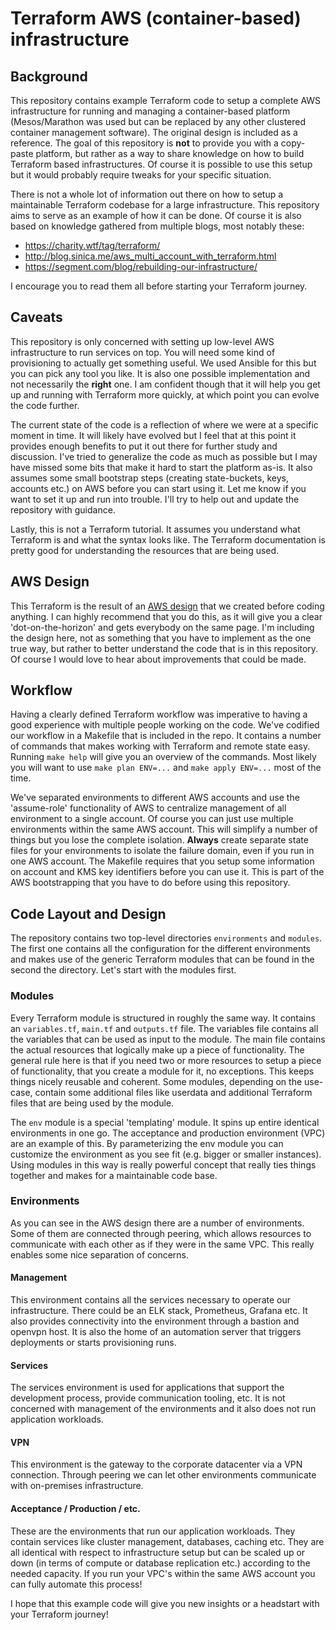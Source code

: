 Terraform AWS (container-based) infrastructure 
============================================

## Background

This repository contains example Terraform code to setup a complete AWS infrastructure for running and managing a
container-based platform (Mesos/Marathon was used but can be replaced by any other clustered container management
software). The original design is included as a reference. The goal of this repository is **not** to provide you with a
copy-paste platform, but rather as a way to share knowledge on how to build Terraform based infrastructures. Of course
it is possible to use this setup but it would probably require tweaks for your specific situation.

There is not a whole lot of information out there on how to setup a maintainable Terraform codebase for a large
infrastructure. This repository aims to serve as an example of how it can be done. Of course it is also based on
knowledge gathered from multiple blogs, most notably these:

* https://charity.wtf/tag/terraform/
* http://blog.sinica.me/aws_multi_account_with_terraform.html
* https://segment.com/blog/rebuilding-our-infrastructure/

I encourage you to read them all before starting your Terraform journey.

## Caveats

This repository is only concerned with setting up low-level AWS infrastructure to run services on top. You will need
some kind of provisioning to actually get something useful. We used Ansible for this but you can pick any tool you like.
It is also one possible implementation and not necessarily the **right** one. I am confident though that it will help
you get up and running with Terraform more quickly, at which point you can evolve the code further.

The current state of the code is a reflection of where we were at a specific moment in time. It will likely have evolved
but I feel that at this point it provides enough benefits to put it out there for further study and discussion. I've
tried to generalize the code as much as possible but I may have missed some bits that make it hard to start the platform
as-is. It also assumes some small bootstrap steps (creating state-buckets, keys, accounts etc.) on AWS before you can
start using it. Let me know if you want to set it up and run into trouble. I'll try to help out and update the
repository with guidance.

Lastly, this is not a Terraform tutorial. It assumes you understand what Terraform is and what the syntax looks like.
The Terraform documentation is pretty good for understanding the resources that are being used.

## AWS Design

This Terraform is the result of an [AWS design](https://github.com/nautsio/terraform-aws-starter/design/platform_design.pdf)
that we created before coding anything. I can highly recommend that you do this, as it will give you a clear 'dot-on-the-horizon'
and gets everybody on the same page. I'm including the design here, not as something that you have to implement as the
one true way, but rather to better understand the code that is in this repository. Of course I would love to hear about
improvements that could be made.

## Workflow

Having a clearly defined Terraform workflow was imperative to having a good experience with multiple people working on
the code. We've codified our workflow in a Makefile that is included in the repo. It contains a number of commands that
makes working with Terraform and remote state easy. Running ```make help``` will give you an overview of the commands.
Most likely you will want to use ```make plan ENV=...``` and ```make apply ENV=...``` most of the time.

We've separated environments to different AWS accounts and use the 'assume-role' functionality of AWS to centralize
management of all environment to a single account. Of course you can just use multiple environments within the same AWS
account. This will simplify a number of things but you lose the complete isolation. **Always** create separate state
files for your environments to isolate the failure domain, even if you run in one AWS account. The Makefile requires
that you setup some information on account and KMS key identifiers before you can use it. This is part of the AWS
bootstrapping that you have to do before using this repository.

## Code Layout and Design

The repository contains two top-level directories ```environments``` and ```modules```. The first one contains all the
configuration for the different environments and makes use of the generic Terraform modules that can be found in the
second the directory. Let's start with the modules first.

### Modules

Every Terraform module is structured in roughly the same way. It contains an ```variables.tf```, ```main.tf``` and
```outputs.tf``` file. The variables file contains all the variables that can be used as input to the module. The main
file contains the actual resources that logically make up a piece of functionality. The general rule here is that if you
need two or more resources to setup a piece of functionality, that you create a module for it, no exceptions. This keeps
things nicely reusable and coherent. Some modules, depending on the use-case, contain some additional files like
userdata and additional Terraform files that are being used by the module.

The ```env``` module is a special 'templating' module. It spins up entire identical environments in one go. The
acceptance and production environment (VPC) are an example of this. By parameterizing the env module you can customize
the environment as you see fit (e.g. bigger or smaller instances). Using modules in this way is really powerful concept
that really ties things together and makes for a maintainable code base.

### Environments

As you can see in the AWS design there are a number of environments. Some of them are connected through peering, which
allows resources to communicate with each other as if they were in the same VPC. This really enables some nice separation of
concerns.

#### Management

This environment contains all the services necessary to operate our infrastructure. There could be an ELK stack,
Prometheus, Grafana etc. It also provides connectivity into the environment through a bastion and openvpn host. It is
also the home of an automation server that triggers deployments or starts provisioning runs.

#### Services

The services environment is used for applications that support the development process, provide communication tooling,
etc. It is not concerned with management of the environments and it also does not run application workloads.

#### VPN

This environment is the gateway to the corporate datacenter via a VPN connection. Through peering we can let other
environments communicate with on-premises infrastructure.

#### Acceptance / Production / etc.

These are the environments that run our application workloads. They contain services like cluster management, databases,
caching etc. They are all identical with respect to infrastructure setup but can be scaled up or down (in terms of
compute or database replication etc.) according to the needed capacity. If you run your VPC's within the same AWS
account you can fully automate this process!

I hope that this example code will give you new insights or a headstart with your Terraform journey!
